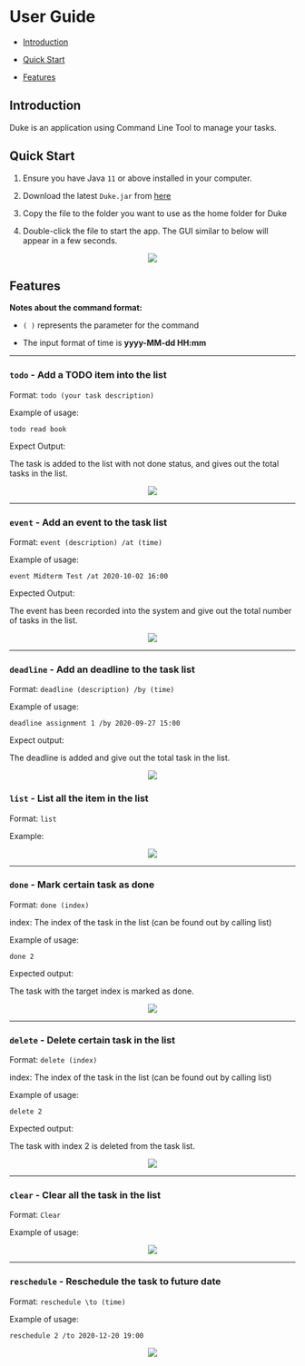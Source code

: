 # User Guide
- [Introduction](#Introduction)

- [Quick Start](#Quick-Start)

- [Features](#Features)

## Introduction

Duke is an application using Command Line Tool to manage your tasks.

## Quick Start

1. Ensure you have Java `11` or above installed in your computer.

2. Download the latest `Duke.jar` from [here](!https://github.com/Lingy12/ip/releases)

3. Copy the file to the folder you want to use as the home folder for Duke

4. Double-click the file to start the app. The GUI similar to below will appear in a few seconds.

<p align="center">
    <img src="https://github.com/Lingy12/ip/blob/master/demo/duke_main.png">
</p>

## Features 


<div markdown="block" class="alert alert-info">

**Notes about the command format:**<br>
   * `( )` represents the parameter for the command
   
   * The input format of time is **yyyy-MM-dd HH:mm**
   
</div> 

---

### `todo` - Add a TODO item into the list

Format: `todo (your task description)`

Example of usage:

`todo read book`

Expect Output:

The task is added to the list with not done status, and gives out the total tasks in the list.

<p align="center">
    <img src="/demo/duke_todo.png">
</p>

***

### `event` - Add an event to the task list

Format: `event (description) /at (time)` 

Example of usage:

`event Midterm Test /at 2020-10-02 16:00`

Expected Output:

The event has been recorded into the system and give out the total number of tasks in the list.

<p align="center">
    <img src="/demo/duke_event.png">
</p>

***


### `deadline` - Add an deadline to the task list

Format: `deadline (description) /by (time)`

Example of usage: 

`deadline assignment 1 /by 2020-09-27 15:00`

Expect output:

The deadline is added and give out the total task in the list.

<p align="center">
    <img src="/demo/duke_deadline.png">
</p>

### `list` - List all the item in the list

Format: `list`

Example:

<p align="center">
    <img src="/demo/duke_list.png">
</p>

***

### `done` - Mark certain task as done

Format: `done (index)`

index: The index of the task in the list (can be found out by calling list)

Example of usage:

`done 2`

Expected output:

The task with the target index is marked as done. 

<p align="center">
    <img src="/demo/duke_done.png">
</p>

***

### `delete` - Delete certain task in the list

Format: `delete (index)`

index: The index of the task in the list (can be found out by calling list)

Example of usage:

`delete 2`

Expected output:

The task with index 2 is deleted from the task list.

<p align="center">
    <img src="/demo/duke_delete.png">
</p>

***

### `clear` - Clear all the task in the list

Format: `Clear`

Example of usage:

<p align="center">
    <img src="/demo/duke_clear.png">
</p>

***

### `reschedule` - Reschedule the task to future date

Format: `reschedule \to (time)`

Example of usage: 

`reschedule 2 /to 2020-12-20 19:00`

<p align="center">
    <img src="/demo/duke_reschedule.png">
</p>


